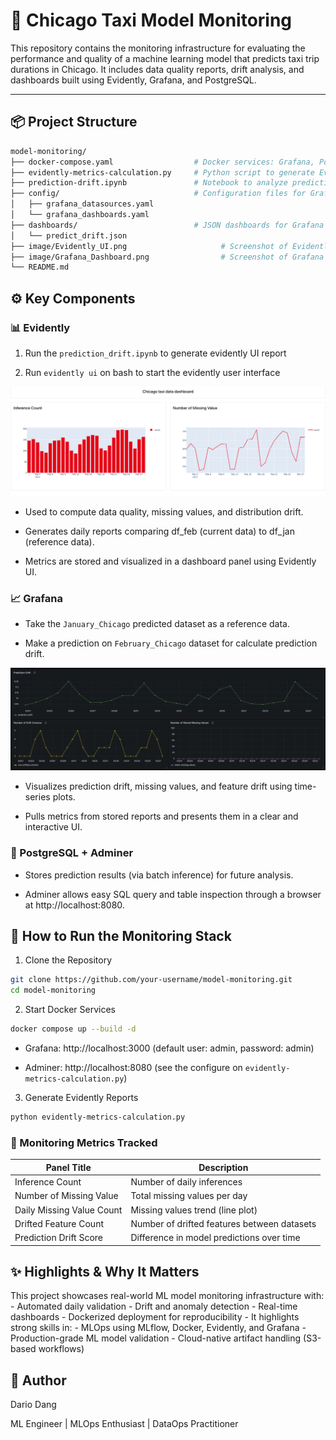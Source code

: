 # 🚖 Chicago Taxi Model Monitoring

This repository contains the monitoring infrastructure for evaluating the performance and quality of a machine learning model that predicts taxi trip durations in Chicago. It includes data quality reports, drift analysis, and dashboards built using Evidently, Grafana, and PostgreSQL.

---

## 📦 Project Structure
```bash
model-monitoring/
├── docker-compose.yaml                  # Docker services: Grafana, PostgreSQL, Adminer
├── evidently-metrics-calculation.py     # Python script to generate Evidently reports
├── prediction-drift.ipynb               # Notebook to analyze prediction drift
├── config/                              # Configuration files for Grafana provisioning
│   ├── grafana_datasources.yaml
│   └── grafana_dashboards.yaml
├── dashboards/                          # JSON dashboards for Grafana
│   └── predict_drift.json
├── image/Evidently_UI.png                     # Screenshot of Evidently dashboard
├── image/Grafana_Dashboard.png                # Screenshot of Grafana dashboard
└── README.md  
```

## ⚙️ Key Components
### 📊 Evidently

1. Run the ```prediction_drift.ipynb``` to generate evidently UI report 

2. Run ```evidently ui``` on bash to start the evidently user interface 

<p align="center">
  <img src="image/Evidently_UI.png" alt="Evidently UI Dashboard" width="800"/>
</p>

- Used to compute data quality, missing values, and distribution drift.

- Generates daily reports comparing df_feb (current data) to df_jan (reference data).

- Metrics are stored and visualized in a dashboard panel using Evidently UI.


### 📈 Grafana

- Take the ```January_Chicago``` predicted dataset as a reference data.

- Make a prediction on ```February_Chicago``` dataset for calculate prediction drift.

<p align="center">
  <img src="image/Grafana_Dashboard.png" alt="Grafana Dashboard Overview" width="800"/>
</p>

- Visualizes prediction drift, missing values, and feature drift using time-series plots.

- Pulls metrics from stored reports and presents them in a clear and interactive UI.

### 🐘 PostgreSQL + Adminer

- Stores prediction results (via batch inference) for future analysis.

- Adminer allows easy SQL query and table inspection through a browser at http://localhost:8080.

## 🚀 How to Run the Monitoring Stack

1. Clone the Repository
```bash
git clone https://github.com/your-username/model-monitoring.git
cd model-monitoring
```

2. Start Docker Services
```bash
docker compose up --build -d
```

- Grafana: http://localhost:3000 (default user: admin, password: admin)

- Adminer: http://localhost:8080 (see the configure on ```evidently-metrics-calculation.py```)

3. Generate Evidently Reports
```bash
python evidently-metrics-calculation.py
```

### 📌 Monitoring Metrics Tracked

| Panel Title               | Description                                 |
| ------------------------- | ------------------------------------------- |
| Inference Count           | Number of daily inferences                  |
| Number of Missing Value   | Total missing values per day                |
| Daily Missing Value Count | Missing values trend (line plot)            |
| Drifted Feature Count     | Number of drifted features between datasets |
| Prediction Drift Score    | Difference in model predictions over time   |


## ✨ Highlights & Why It Matters
This project showcases real-world ML model monitoring infrastructure with:
    - Automated daily validation
    - Drift and anomaly detection
    - Real-time dashboards
    - Dockerized deployment for reproducibility
    - It highlights strong skills in:
    - MLOps using MLflow, Docker, Evidently, and Grafana
    - Production-grade ML model validation
    - Cloud-native artifact handling (S3-based workflows)

## 👤 Author

Dario Dang

ML Engineer | MLOps Enthusiast | DataOps Practitioner